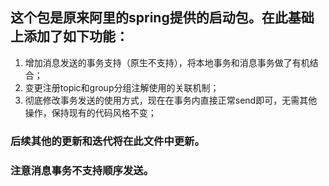 ## 这个包是原来阿里的spring提供的启动包。在此基础上添加了如下功能：
1. 增加消息发送的事务支持（原生不支持），将本地事务和消息事务做了有机结合；
2. 变更注册topic和group分组注解使用的关联机制；
3. 彻底修改事务发送的使用方式，现在在事务内直接正常send即可，无需其他操作，保持现有的代码风格不变；
### 后续其他的更新和迭代将在此文件中更新。
### 注意消息事务不支持顺序发送。